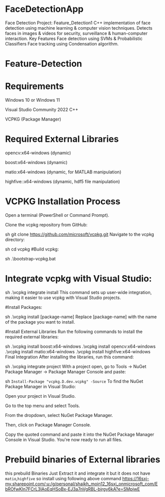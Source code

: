 # FaceDetectionApp
Face Detection Project: Feature_Detection1  C++ implementation of face detection using machine learning &amp; computer vision techniques. Detects faces in images &amp; videos for security, surveillance &amp; human-computer interaction.  Key Features  Face detection using SVMs &amp; Probabilistic Classifiers Face tracking using Condensation algorithm.


# Feature-Detection

# Requirements
Windows 10 or Windows 11

Visual Studio Community 2022 C++

VCPKG (Package Manager)

# Required External Libraries
opencv:x64-windows (dynamic)

boost:x64-windows (dynamic)

matio:x64-windows (dynamic, for MATLAB manipulation)

highfive::x64-windows (dynamic, hdf5 file manipulation)

# VCPKG Installation Process
Open a terminal (PowerShell or Command Prompt).

Clone the vcpkg repository from GitHub:

sh
git clone https://github.com/microsoft/vcpkg.git
Navigate to the vcpkg directory:

sh
cd vcpkg
#Build vcpkg:

sh
.\bootstrap-vcpkg.bat

# Integrate vcpkg with Visual Studio:
sh
.\vcpkg integrate install
This command sets up user-wide integration, making it easier to use vcpkg with Visual Studio projects.

#Install Packages:

sh
.\vcpkg install [package-name]
Replace [package-name] with the name of the package you want to install.

#Install External Libraries
Run the following commands to install the required external libraries:

sh
.\vcpkg install boost:x64-windows
.\vcpkg install opencv:x64-windows
.\vcpkg install matio:x64-windows
.\vcpkg install highfive:x64-windows
Final Integration
After installing the libraries, run this command:

sh
.\vcpkg integrate project
With a project open, go to Tools -> NuGet Package Manager -> Package Manager Console and paste:

sh
```Install-Package "vcpkg.D.dev.vcpkg" -Source```
To find the NuGet Package Manager in Visual Studio:

Open your project in Visual Studio.

Go to the top menu and select Tools.

From the dropdown, select NuGet Package Manager.

Then, click on Package Manager Console.

Copy the quoted command and paste it into the NuGet Package Manager Console in Visual Studio. You're now ready to run all files.

# Prebuild binaries of External libraries
 this prebuild Binaries Just Extract it and integrate it but it does not have ``matio``,``highfive`` so install using following above command
https://16sxj-my.sharepoint.com/:u:/g/personal/shaikh_moin12_16sxj_onmicrosoft_com/EbROfwKln7FCrL3lAoEqHSoBx-EJ3a7nVgRBL-bjrgy6kA?e=SMpjwE
